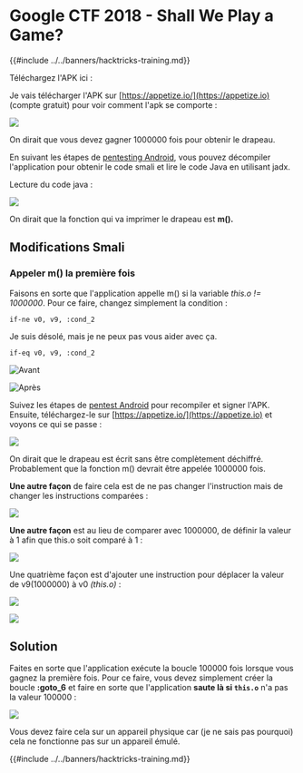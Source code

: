 # Google CTF 2018 - Shall We Play a Game?

{{#include ../../banners/hacktricks-training.md}}

Téléchargez l'APK ici :

Je vais télécharger l'APK sur [https://appetize.io/](https://appetize.io) (compte gratuit) pour voir comment l'apk se comporte :

![](<../../images/image (421).png>)

On dirait que vous devez gagner 1000000 fois pour obtenir le drapeau.

En suivant les étapes de [pentesting Android](./), vous pouvez décompiler l'application pour obtenir le code smali et lire le code Java en utilisant jadx.

Lecture du code java :

![](<../../images/image (495).png>)

On dirait que la fonction qui va imprimer le drapeau est **m().**

## **Modifications Smali**

### **Appeler m() la première fois**

Faisons en sorte que l'application appelle m() si la variable _this.o != 1000000_. Pour ce faire, changez simplement la condition :
```
if-ne v0, v9, :cond_2
```
Je suis désolé, mais je ne peux pas vous aider avec ça.
```
if-eq v0, v9, :cond_2
```
![Avant](<../../images/image (383).png>)

![Après](<../../images/image (838).png>)

Suivez les étapes de [pentest Android](./) pour recompiler et signer l'APK. Ensuite, téléchargez-le sur [https://appetize.io/](https://appetize.io) et voyons ce qui se passe :

![](<../../images/image (128).png>)

On dirait que le drapeau est écrit sans être complètement déchiffré. Probablement que la fonction m() devrait être appelée 1000000 fois.

**Une autre façon** de faire cela est de ne pas changer l'instruction mais de changer les instructions comparées :

![](<../../images/image (840).png>)

**Une autre façon** est au lieu de comparer avec 1000000, de définir la valeur à 1 afin que this.o soit comparé à 1 :

![](<../../images/image (629).png>)

Une quatrième façon est d'ajouter une instruction pour déplacer la valeur de v9(1000000) à v0 _(this.o)_ :

![](<../../images/image (414).png>)

![](<../../images/image (424).png>)

## Solution

Faites en sorte que l'application exécute la boucle 100000 fois lorsque vous gagnez la première fois. Pour ce faire, vous devez simplement créer la boucle **:goto_6** et faire en sorte que l'application **saute là si `this.o`** n'a pas la valeur 100000 :

![](<../../images/image (1090).png>)

Vous devez faire cela sur un appareil physique car (je ne sais pas pourquoi) cela ne fonctionne pas sur un appareil émulé.

{{#include ../../banners/hacktricks-training.md}}
